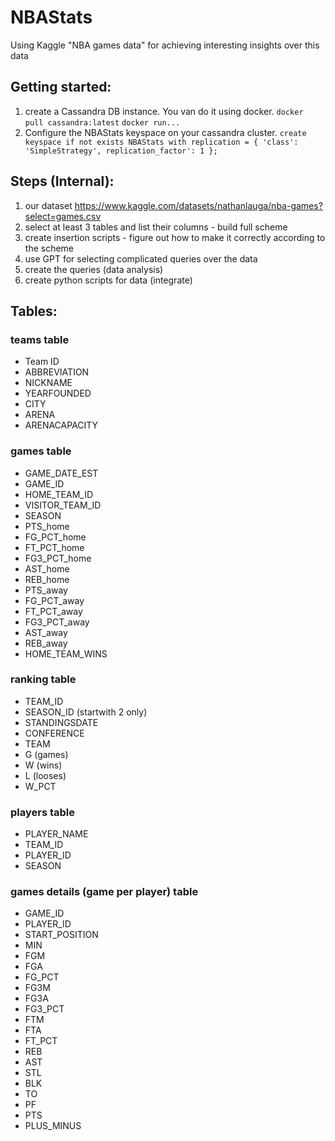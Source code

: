 # NBAStats
Using Kaggle "NBA games data" for achieving interesting insights over this data

## Getting started:
1. create a Cassandra DB instance. You van do it using docker.
    ```docker pull cassandra:latest```
    ```docker run...```
2. Configure the NBAStats keyspace on your cassandra cluster.
    ```create keyspace if not exists NBAStats with replication = { 'class': 'SimpleStrategy', replication_factor': 1 };```

## Steps (Internal):
1. our dataset https://www.kaggle.com/datasets/nathanlauga/nba-games?select=games.csv
2. select at least 3 tables and list their columns - build full scheme
3. create insertion scripts - figure out how to make it correctly according to the scheme
4. use GPT for selecting complicated queries over the data
5. create the queries (data analysis)
6. create python scripts for data (integrate)

## Tables:
### teams table
* Team ID
* ABBREVIATION
* NICKNAME
* YEARFOUNDED
* CITY
* ARENA
* ARENACAPACITY

### games table
* GAME_DATE_EST
* GAME_ID
* HOME_TEAM_ID
* VISITOR_TEAM_ID
* SEASON
* PTS_home
* FG_PCT_home
* FT_PCT_home
* FG3_PCT_home
* AST_home
* REB_home
* PTS_away
* FG_PCT_away
* FT_PCT_away
* FG3_PCT_away
* AST_away
* REB_away
* HOME_TEAM_WINS

### ranking table
* TEAM_ID
* SEASON_ID (startwith 2 only)
* STANDINGSDATE
* CONFERENCE
* TEAM
* G (games)
* W (wins)
* L (looses)
* W_PCT

### players table
* PLAYER_NAME
* TEAM_ID
* PLAYER_ID
* SEASON

### games details (game per player) table
* GAME_ID
* PLAYER_ID
* START_POSITION
* MIN
* FGM
* FGA
* FG_PCT
* FG3M
* FG3A
* FG3_PCT
* FTM
* FTA
* FT_PCT
* REB
* AST
* STL
* BLK
* TO
* PF
* PTS
* PLUS_MINUS
